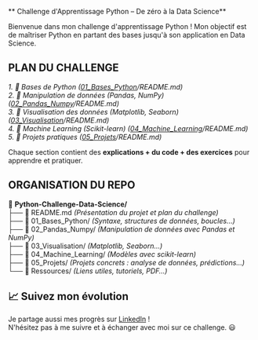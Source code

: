 
** Challenge d'Apprentissage Python – De zéro à la Data Science**

Bienvenue dans mon challenge d'apprentissage Python ! Mon objectif est de maîtriser Python en partant des bases jusqu'à son application en Data Science. 

##  PLAN DU CHALLENGE

_1. 🔹 Bases de Python ([01_Bases_Python](01_Bases_Python)/README.md)   
2. 🔹 Manipulation de données (Pandas, NumPy) ([02_Pandas_Numpy](02_Pandas_Numpy)/README.md)   
3. 🔹 Visualisation des données (Matplotlib, Seaborn) ([03_Visualisation](03_Visualisation)/README.md)   
4. 🔹 Machine Learning (Scikit-learn) ([04_Machine_Learning](04_Machine_Learning)/README.md)    
5. 🔹 Projets pratiques ([05_Projets](05_Projets)/README.md)_

Chaque section contient des **explications + du code + des exercices** pour apprendre et pratiquer. 

##  ORGANISATION DU REPO

📂 **Python-Challenge-Data-Science/**  
├── 📜 README.md *(Présentation du projet et plan du challenge)*  
├── 📂 01_Bases_Python/ *(Syntaxe, structures de données, boucles…)*  
├── 📂 02_Pandas_Numpy/ *(Manipulation de données avec Pandas et NumPy)*  
├── 📂 03_Visualisation/ *(Matplotlib, Seaborn…)*  
├── 📂 04_Machine_Learning/ *(Modèles avec scikit-learn)*  
├── 📂 05_Projets/ *(Projets concrets : analyse de données, prédictions…)*  
└── 📂 Ressources/ *(Liens utiles, tutoriels, PDF…)*  

## 📈 Suivez mon évolution

Je partage aussi mes progrès sur [LinkedIn](https://www.linkedin.com/in/narcisse-dalko-ab070b2a4) !  
N'hésitez pas à me suivre et à échanger avec moi sur ce challenge. 😃
